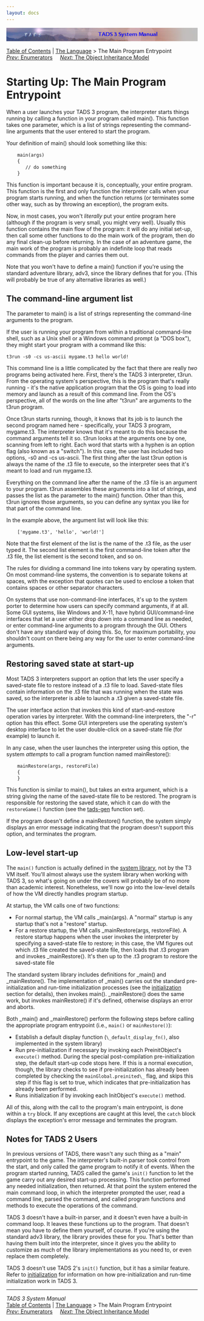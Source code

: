 ```yaml
---
layout: docs
---
```



<img src="topbar.jpg" data-border="0" />





<a href="toc.html" class="nav">Table of Contents</a> \|
<a href="langsec.html" class="nav">The Language</a> \> The Main Program
Entrypoint  
<span class="navnp"><a href="enum.html" class="nav"><em>Prev:</em> Enumerators</a>
   
<a href="inherit.html" class="nav"><em>Next:</em> The Object Inheritance
Model</a>     </span>





# Starting Up: The Main Program Entrypoint

When a user launches your TADS 3 program, the interpreter starts things
running by calling a function in your program called main(). This
function takes one parameter, which is a list of strings representing
the command-line arguments that the user entered to start the program.

Your definition of main() should look something like this:

```
    main(args)
    {
       // do something
    }
```

This function is important because it is, conceptually, your entire
program. This function is the first and only function the interpreter
calls when your program starts running, and when the function returns
(or terminates some other way, such as by throwing an exception), the
program exits.

Now, in most cases, you won't *literally* put your entire program here
(although if the program is very small, you might very well). Usually
this function contains the main flow of the program: it will do any
initial set-up, then call some other functions to do the main work of
the program, then do any final clean-up before returning. In the case of
an adventure game, the main work of the program is probably an
indefinite loop that reads commands from the player and carries them
out.

Note that you won't have to define a main() function if you're using the
standard adventure library, adv3, since the library defines that for
you. (This will probably be true of any alternative libraries as well.)

## The command-line argument list

The parameter to main() is a list of strings representing the
command-line arguments to the program.

If the user is running your program from within a traditional
command-line shell, such as a Unix shell or a Windows command prompt (a
"DOS box"), they might start your program with a command like this:



    t3run -s0 -cs us-ascii mygame.t3 hello world!



This command line is a little complicated by the fact that there are
really *two* programs being activated here. First, there's the TADS 3
interpreter, t3run. From the operating system's perspective, this is the
program that's really running - it's the native application program that
the OS is going to load into memory and launch as a result of this
command line. From the OS's perspective, all of the words on the line
after "t3run" are arguments to the t3run program.

Once t3run starts running, though, it knows that its job is to launch
the second program named here - specifically, your TADS 3 program,
mygame.t3. The interpreter knows that it's meant to do this because the
command arguments tell it so. t3run looks at the arguments one by one,
scanning from left to right. Each word that starts with a hyphen is an
option flag (also known as a "switch"). In this case, the user has
included two options, -s0 and -cs us-ascii. The first thing after the
last t3run option is always the name of the .t3 file to execute, so the
interpreter sees that it's meant to load and run mygame.t3.

Everything on the command line after the name of the .t3 file is an
argument to your program. t3run assembles these arguments into a list of
strings, and passes the list as the parameter to the main() function.
Other than this, t3run ignores those arguments, so you can define any
syntax you like for that part of the command line.

In the example above, the argument list will look like this:

```
    ['mygame.t3', 'hello', 'world!']
```

Note that the first element of the list is the name of the .t3 file, as
the user typed it. The second list element is the first command-line
token after the .t3 file, the list element is the second token, and so
on.

The rules for dividing a command line into tokens vary by operating
system. On most command-line systems, the convention is to separate
tokens at spaces, with the exception that quotes can be used to enclose
a token that contains spaces or other separator characters.

On systems that use non-command-line interfaces, it's up to the system
porter to determine how users can specify command arguments, if at all.
Some GUI systems, like Windows and X-11, have hybrid GUI/command-line
interfaces that let a user either drop down into a command line as
needed, or enter command-line arguments to a program through the GUI.
Others don't have any standard way of doing this. So, for maximum
portability, you shouldn't count on there being any way for the user to
enter command-line arguments.

## Restoring saved state at start-up

Most TADS 3 interpreters support an option that lets the user specify a
saved-state file to restore instead of a .t3 file to load. Saved-state
files contain information on the .t3 file that was running when the
state was saved, so the interpreter is able to launch a .t3 given a
saved-state file.

The user interface action that invokes this kind of start-and-restore
operation varies by interpreter. With the command-line interpreters, the
"-r" option has this effect. Some GUI interpreters use the operating
system's desktop interface to let the user double-click on a saved-state
file (for example) to launch it.

In any case, when the user launches the interpreter using this option,
the system *attempts* to call a program function named mainRestore():

```
    mainRestore(args, restoreFile)
    {
    }
```

This function is similar to main(), but takes an extra argument, which
is a string giving the name of the saved-state file to be restored. The
program is responsible for restoring the saved state, which it can do
with the `restoreGame()` function (see the
[tads-gen](tadsgen.html) function set).

If the program doesn't define a mainRestore() function, the system
simply displays an error message indicating that the program doesn't
support this option, and terminates the program.

## Low-level start-up

The `main()` function is actually defined in the
[system library](lib.html), not by the T3 VM itself. You'll almost always
use the system library when working with TADS 3, so what's going on
under the covers will probably be of no more than academic interest.
Nonetheless, we'll now go into the low-level details of how the VM
directly handles program startup.

At startup, the VM calls one of two functions:

- For normal startup, the VM calls \_main(args). A "normal" startup is
  any startup that's not a "restore" startup.
- For a restore startup, the VM calls \_mainRestore(args, restoreFile).
  A restore startup happens when the user invokes the interpreter by
  specifying a saved-state file to restore; in this case, the VM figures
  out which .t3 file created the saved-state file, then loads that .t3
  program and invokes \_mainRestore(). It's then up to the .t3 program
  to restore the saved-state file

The standard system library includes definitions for \_main() and
\_mainRestore(). The implementation of \_main() carries out the standard
pre-initialization and run-time initialization processes (see the
[initialization](init.html) section for details), then invokes main().
\_mainRestore() does the same work, but invokes mainRestore() if it's
defined, otherwise displays an error and aborts.

Both \_main() and \_mainRestore() perform the following steps before
calling the appropriate program entrypoint (i.e.,
`main()` or
`mainRestore()`):

- Establish a default display function
  (`\_default_display_fn()`, also implemented in
  the system library)
- Run pre-initialization if necessary by invoking each PreinitObject's
  `execute()` method. During the special
  post-compilation pre-initialization step, the default start-up code
  stops here. If this is a normal execution, though, the library checks
  to see if pre-initialization has already been completed by checking
  the `mainGlobal.preinited\_` flag, and skips
  this step if this flag is set to true, which indicates that
  pre-initialization has already been performed.
- Runs initialization if by invoking each InitObject's
  `execute()` method.

All of this, along with the call to the program's main entrypoint, is
done within a `try` block. If any exceptions are
caught at this level, the `catch` block displays
the exception's error message and terminates the program.

## Notes for TADS 2 Users

In previous versions of TADS, there wasn't any such thing as a "main"
entrypoint to the game. The interpreter's built-in parser took control
from the start, and only called the game program to notify it of events.
When the program started running, TADS called the game's
`init()` function to let the game carry out any
desired start-up processing. This function performed any needed
initialization, then returned. At that point the system entered the main
command loop, in which the interpreter prompted the user, read a command
line, parsed the command, and called program functions and methods to
execute the operations of the command.

TADS 3 doesn't have a built-in parser, and it doesn't even have a
built-in command loop. It leaves these functions up to the program. That
doesn't mean you have to define them yourself, of course. If you're
using the standard adv3 library, the library provides these for you.
That's better than having them built into the interpreter, since it
gives you the ability to customize as much of the library
implementations as you need to, or even replace them completely.

TADS 3 doesn't use TADS 2's `init()` function,
but it has a similar feature. Refer to [initialization](init.html) for
information on how pre-initialization and run-time initialization work
in TADS 3.



------------------------------------------------------------------------



*TADS 3 System Manual*  
<a href="toc.html" class="nav">Table of Contents</a> \|
<a href="langsec.html" class="nav">The Language</a> \> The Main Program
Entrypoint  
<span class="navnp"><a href="enum.html" class="nav"><em>Prev:</em> Enumerators</a>
   
<a href="inherit.html" class="nav"><em>Next:</em> The Object Inheritance
Model</a>     </span>


